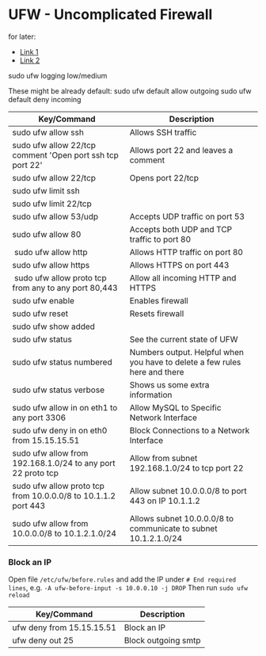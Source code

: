 # UFW - Uncomplicated Firewall

for later:
- [Link 1](https://www.configserverfirewall.com/ufw-ubuntu-firewall/ufw-allow-ip-address-ubuntu-firewall/)
- [Link 2](https://linoxide.com/guide-ufw-firewall-ubuntu-16-10/)

sudo ufw logging low/medium

These might be already default:
sudo ufw default allow outgoing
sudo ufw default deny incoming

| Key/Command | Description |
| ----------- | ----------- |
|sudo ufw allow ssh | Allows SSH traffic |
|sudo ufw allow 22/tcp comment 'Open port ssh tcp port 22' | Allows port 22 and leaves a comment |
|sudo ufw allow 22/tcp | Opens port 22/tcp |
| sudo ufw limit ssh | |
| sudo ufw limit 22/tcp |
| sudo ufw allow 53/udp | Accepts UDP traffic on port 53
| sudo ufw allow 80 | Accepts both UDP and TCP traffic to port 80 |
| sudo ufw allow http | Allows HTTP traffic on port 80 |
| sudo ufw allow https | Allows HTTPS on port 443 |
| sudo ufw allow proto tcp from any to any port 80,443 | Allow all incoming HTTP and HTTPS |
| sudo ufw enable | Enables firewall |
| sudo ufw reset | Resets firewall |
| sudo ufw show added |
| sudo ufw status | See the current state of UFW |
| sudo ufw status numbered | Numbers output. Helpful when you have to delete a few rules here and there |
| sudo ufw status verbose | Shows us some extra information |
| sudo ufw allow in on eth1 to any port 3306 | Allow MySQL to Specific Network Interface |
| sudo ufw deny in on eth0 from 15.15.15.51 | Block Connections to a Network Interface |
| sudo ufw allow from 192.168.1.0/24 to any port 22 proto tcp | Allow from subnet 192.168.1.0/24 to tcp port 22 |
| sudo ufw allow proto tcp from 10.0.0.0/8 to 10.1.1.2 port 443 | Allow subnet 10.0.0.0/8 to port 443 on IP 10.1.1.2 |
| sudo ufw allow from 10.0.0.0/8 to 10.1.2.1.0/24 | Allows subnet 10.0.0.0/8 to communicate to subnet 10.1.2.1.0/24 |


### Block an IP
Open file `/etc/ufw/before.rules` and add the IP under `# End required lines`, e.g. `-A ufw-before-input -s 10.0.0.10 -j DROP`
Then run `sudo ufw reload`


| Key/Command | Description |
| ----------- | ----------- |
| ufw deny from 15.15.15.51 | Block an IP |
| ufw deny out 25 | Block outgoing smtp |
